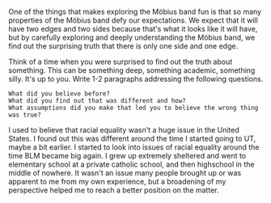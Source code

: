 

One of the things that makes exploring the Möbius band fun is that so many properties of the Möbius band defy our expectations. We expect that it will have two edges and two sides because that's what it looks like it will have, but by carefully exploring and deeply understanding the Möbius band, we find out the surprising truth that there is only one side and one edge.

Think of a time when you were surprised to find out the truth about something.  This can be something deep, something academic, something silly. It's up to you. Write 1-2 paragraphs addressing the following questions.

    What did you believe before?
    What did you find out that was different and how?
    What assumptions did you make that led you to believe the wrong thing was true? 

I used to believe that racial equality wasn't a huge issue in the United States. I found out this was different around the time I started going to UT, maybe a bit earlier. I started to look into issues of racial equality around the time BLM became big again. I grew up extremely sheltered and went to elementary school at a private catholic school, and then highschool in the middle of nowhere. It wasn't an issue many people brought up or was apparent to me from my own experience, but a broadening of my perspective helped me to reach a better position on the matter. 